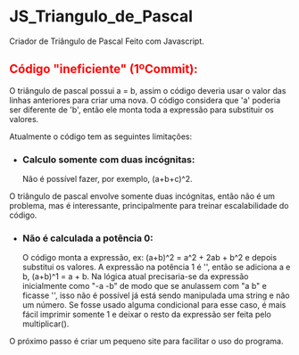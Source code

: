 # JS_Triangulo_de_Pascal
Criador de Triângulo de Pascal Feito com Javascript.

<h2 style="color:#f00">Código "ineficiente" (1ºCommit): </h2> O triângulo de pascal possui a = b, assim o código deveria usar o valor das linhas anteriores para criar uma nova. O código considera que 'a' poderia ser diferente de 'b', então ele monta toda a expressão para substituir os valores.

Atualmente o código tem as seguintes limitações:
- <h3>Calculo somente com duas incógnitas:</h3> Não é possível fazer, por exemplo, (a+b+c)^2.
 O triângulo de pascal envolve somente duas incógnitas, então não é um problema, mas é interessante, principalmente para treinar escalabilidade do código.
 
 - <h3>Não é calculada a potência 0:</h3> O código monta a expressão, ex: (a+b)^2 = a^2 + 2ab + b^2 e depois substitui os valores. A expressão na potência 1 é '', então se adiciona a e b, (a+b)^1 = a + b. Na lógica atual precisaria-se da expressão inicialmente como "-a -b" de modo que se anulassem com "a b" e ficasse '', isso não é possível já está sendo manipulada uma string e não um número. Se fosse usado alguma condicional para esse caso, é mais fácil imprimir somente 1 e deixar o resto da expressão ser feita pelo multiplicar().
 
 O próximo passo é criar um pequeno site para facilitar o uso do programa.
